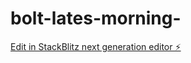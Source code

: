 # bolt-lates-morning-

[Edit in StackBlitz next generation editor ⚡️](https://stackblitz.com/~/github.com/unniman123/bolt-lates-morning-)